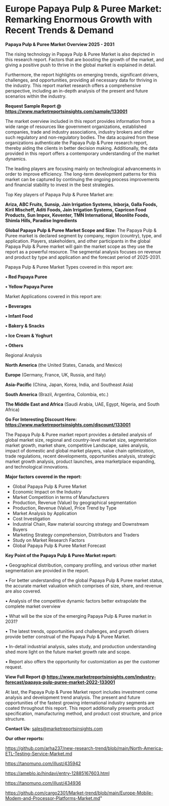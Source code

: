# Europe Papaya Pulp & Puree Market: Remarking Enormous Growth with Recent Trends & Demand

<Strong> Papaya Pulp & Puree Market Overview 2025 - 2031</strong>

The rising technology in Papaya Pulp & Puree Market is also depicted in this research report. Factors that are boosting the growth of the market, and giving a positive push to thrive in the global market is explained in detail.

Furthermore, the report highlights on emerging trends, significant drivers, challenges, and opportunities, providing all necessary data for thriving in the industry. This report market research offers a comprehensive perspective, including an in-depth analysis of the present and future scenarios within the industry.

<strong>Request Sample Report @ <a href=https://www.marketreportsinsights.com/sample/133001>https://www.marketreportsinsights.com/sample/133001</a></strong>

The market overview included in this report provides information from a wide range of resources like government organizations, established companies, trade and industry associations, industry brokers and other such regulatory and non-regulatory bodies. The data acquired from these organizations authenticate the Papaya Pulp & Puree research report, thereby aiding the clients in better decision making. Additionally, the data provided in this report offers a contemporary understanding of the market dynamics.

The leading players are focusing mainly on technological advancements in order to improve efficiency. The long-term development patterns for this market can be captured by continuing the ongoing process improvements and financial stability to invest in the best strategies.

Top Key players of Papaya Pulp & Puree Market are:

<strong>Ariza, ABC Fruits, Sunsip, Jain Irrigation Systems, Inborja, Galla Foods, Kiril Mischeff, Aditi Foods, Jain Irrigation Systems, Capricon Food Products, Sun Impex, Keventer, TMN International, Moonlite Foods, Shimla Hills, Paradise Ingredients</strong>

<strong><b>Global Papaya Pulp & Puree Market Scope and Size:</b></strong>
The Papaya Pulp & Puree market is declared segment by company, region (country), type, and application. Players, stakeholders, and other participants in the global Papaya Pulp & Puree market will gain the market scope as they use the report as a powerful resource. The segmental analysis focuses on revenue and product by type and application and the forecast period of 2025-2031.

Papaya Pulp & Puree Market Types covered in this report are:

<strong>• Red Papaya Puree

• Yellow Papaya Puree</strong>

Market Applications covered in this report are:

<strong>• Beverages

• Infant Food

• Bakery & Snacks

• Ice Cream & Yoghurt

• Others</strong> 

Regional Analysis

<strong>North America</strong> (the United States, Canada, and Mexico)

<strong>Europe</strong> (Germany, France, UK, Russia, and Italy)

<strong>Asia-Pacific</strong> (China, Japan, Korea, India, and Southeast Asia)

<strong>South America</strong> (Brazil, Argentina, Colombia, etc.)

<strong>The Middle East and Africa</strong> (Saudi Arabia, UAE, Egypt, Nigeria, and South Africa)

<strong>Go For Interesting Discount Here: <a href=https://www.marketreportsinsights.com/discount/133001>https://www.marketreportsinsights.com/discount/133001</a></strong>

The Papaya Pulp & Puree market report provides a detailed analysis of global market size, regional and country-level market size, segmentation market growth, market share, competitive Landscape, sales analysis, impact of domestic and global market players, value chain optimization, trade regulations, recent developments, opportunities analysis, strategic market growth analysis, product launches, area marketplace expanding, and technological innovations.

<strong><b>Major factors covered in the report:</b></strong>
<ul>
  <li>Global Papaya Pulp & Puree Market </li>
  <li>Economic Impact on the Industry</li>
  <li>Market Competition in terms of Manufacturers</li>
  <li>Production, Revenue (Value) by geographical segmentation</li>
  <li>Production, Revenue (Value), Price Trend by Type</li>
  <li>Market Analysis by Application</li>
  <li>Cost Investigation</li>
  <li>Industrial Chain, Raw material sourcing strategy and Downstream Buyers</li>
  <li>Marketing Strategy comprehension, Distributors and Traders</li>
  <li>Study on Market Research Factors</li>
  <li>Global Papaya Pulp & Puree Market Forecast</li>
</ul>

<strong><b>Key Point of the Papaya Pulp & Puree Market report:</b></strong>

• Geographical distribution, company profiling, and various other market segmentation are provided in the report.

• For better understanding of the global Papaya Pulp & Puree market status, the accurate market valuation which comprises of size, share, and revenue are also covered.

• Analysis of the competitive dynamic factors better extrapolate the complete market overview

• What will be the size of the emerging Papaya Pulp & Puree market in 2031?

• The latest trends, opportunities and challenges, and growth drivers provide better construal of the Papaya Pulp & Puree Market.

• In-detail industrial analysis, sales study, and production understanding shed more light on the future market growth rate and scope.

• Report also offers the opportunity for customization as per the customer request.

<strong><b>View Full Report @ <a href=https://www.marketreportsinsights.com/industry-forecast/papaya-pulp-puree-market-2022-133001>https://www.marketreportsinsights.com/industry-forecast/papaya-pulp-puree-market-2022-133001</a></b></strong>


At last, the Papaya Pulp & Puree Market report includes investment come analysis and development trend analysis. The present and future opportunities of the fastest growing international industry segments are coated throughout this report. This report additionally presents product specification, manufacturing method, and product cost structure, and price structure.

<strong>Contact Us:</strong>
sales@marketreportsinsights.com

<strong>Our other reports:</strong>

<a href=https://github.com/arha237/new-research-trend/blob/main/North-America-ETL-Testing-Service-Market.md>https://github.com/arha237/new-research-trend/blob/main/North-America-ETL-Testing-Service-Market.md</a>

<a href=https://tanomuno.com/illust/435942>https://tanomuno.com/illust/435942</a>

<a href=https://ameblo.jp/hindavi/entry-12885167603.html>https://ameblo.jp/hindavi/entry-12885167603.html</a>

<a href=https://tanomuno.com/illust/434936>https://tanomuno.com/illust/434936</a>

<a href=https://github.com/cargo2301/Market-trend/blob/main/Europe-Mobile-Modem-and-Processor-Platforms-Market.md>https://github.com/cargo2301/Market-trend/blob/main/Europe-Mobile-Modem-and-Processor-Platforms-Market.md</a>"
